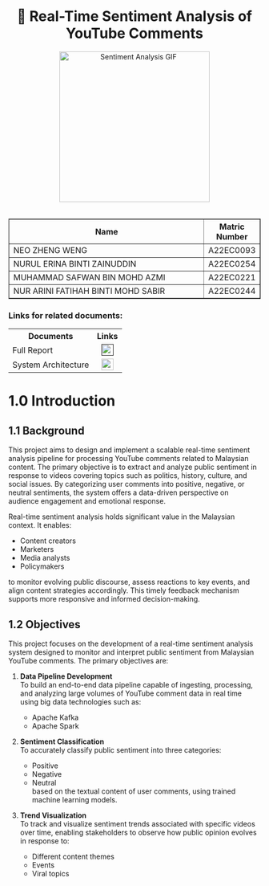 <h1 align="center">
  🎥 Real-Time Sentiment Analysis of YouTube Comments
  <br>
</h1>

<div align="center">
  <img src="https://media.giphy.com/media/v1.Y2lkPTc5MGI3NjExa3R5aWF6YW93emZoNG41bDhneXg4MGxxaDlhb2U5MXdiaXpkdXJlNSZlcD12MV9naWZzX3NlYXJjaCZjdD1n/13Nc3xlO1kGg3S/giphy.gif" width="300px" alt="Sentiment Analysis GIF">
</div>
<br>
<table border="solid" align="center">
  <tr>
    <th>Name</th>
    <th>Matric Number</th>
  </tr>
  <tr>
    <td width=80%>NEO ZHENG WENG</td>
    <td>A22EC0093</td>
  </tr>
  <tr>
    <td width=80%>NURUL ERINA BINTI ZAINUDDIN</td>
    <td>A22EC0254</td>
  </tr>
  <tr>
    <td width=80%>MUHAMMAD SAFWAN BIN MOHD AZMI</td>
    <td>A22EC0221</td>
  </tr>
  <tr>
    <td width=80%>NUR ARINI FATIHAH BINTI MOHD SABIR</td>
    <td>A22EC0244</td>
  </tr>
</table>

### Links for related documents:
<table>
  <tr>
    <th>Documents</th>
    <th>Links</th>
  </tr>
  <tr>
    <td>Full Report</td>
    <td align="center">
      <a href="">
        <img src="https://github.com/user-attachments/assets/4f5391d9-f205-4dd6-8c08-1f8307bd55bf" width="24px" height="23px">
      </a>
    </td>
  </tr>
  <tr>
    <td>System Architecture</td>
    <td align="center">
      <a href="https://github.com/Jingyong14/HPDP02/blob/main/2425/project/p2/Group_1/img/System%20Architecture%20.jpg" target="_blank">
        <img src="https://cdn-icons-png.flaticon.com/512/8760/8760611.png" width="24px" height="23px" alt="System Architecture Icon">
      </a>
    </td>
  </tr>
</table>


# 1.0 Introduction

## 1.1 Background

This project aims to design and implement a scalable real-time sentiment analysis pipeline for processing YouTube comments related to Malaysian content. The primary objective is to extract and analyze public sentiment in response to videos covering topics such as politics, history, culture, and social issues. By categorizing user comments into positive, negative, or neutral sentiments, the system offers a data-driven perspective on audience engagement and emotional response.

Real-time sentiment analysis holds significant value in the Malaysian context. It enables:
- Content creators
- Marketers
- Media analysts
- Policymakers

to monitor evolving public discourse, assess reactions to key events, and align content strategies accordingly. This timely feedback mechanism supports more responsive and informed decision-making.

## 1.2 Objectives

This project focuses on the development of a real-time sentiment analysis system designed to monitor and interpret public sentiment from Malaysian YouTube comments. The primary objectives are:

1. **Data Pipeline Development**  
   To build an end-to-end data pipeline capable of ingesting, processing, and analyzing large volumes of YouTube comment data in real time using big data technologies such as:
   - Apache Kafka
   - Apache Spark

2. **Sentiment Classification**  
   To accurately classify public sentiment into three categories:
   - Positive
   - Negative
   - Neutral  
   based on the textual content of user comments, using trained machine learning models.

3. **Trend Visualization**  
   To track and visualize sentiment trends associated with specific videos over time, enabling stakeholders to observe how public opinion evolves in response to:
   - Different content themes
   - Events
   - Viral topics
